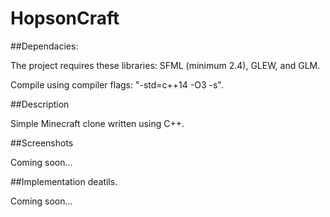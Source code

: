 # HopsonCraft

##Dependacies:

The project requires these libraries: SFML (minimum 2.4), GLEW, and GLM.

Compile using compiler flags: "-std=c++14 -O3 -s".

##Description

Simple Minecraft clone written using C++.

##Screenshots

Coming soon...

##Implementation deatils.

Coming soon...
